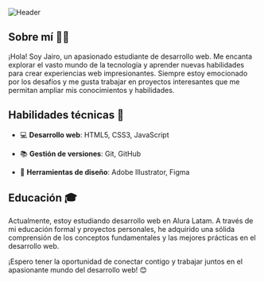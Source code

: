 ![Header](./)
## Sobre mí 🧑‍💻
¡Hola! Soy Jairo, un apasionado estudiante de desarrollo web. Me encanta explorar el vasto mundo de la tecnología y aprender nuevas habilidades para crear experiencias web impresionantes. Siempre estoy emocionado por los desafíos y me gusta trabajar en proyectos interesantes que me permitan ampliar mis conocimientos y habilidades.

## Habilidades técnicas 🚀
- 💻 **Desarrollo web**: HTML5, CSS3, JavaScript
<!--🌐 **Frameworks**: React, Vue.js-->
- 📚 **Gestión de versiones**: Git, GitHub
<!--🗃️ **Bases de datos**: MySQL, MongoDB-->
- 🎨 **Herramientas de diseño**: Adobe Illustrator, Figma
<!--
## Proyectos destacados ✨
- 🚀 **[Proyecto 1](enlace al proyecto)**: Un sitio web interactivo utilizando React, que permite a los usuarios buscar y filtrar una amplia gama de productos.
- 🌟 **[Proyecto 2](enlace al proyecto)**: Una aplicación web basada en Vue.js que proporciona una plataforma para que los usuarios compartan sus recetas favoritas y se conecten con otros entusiastas de la cocina.
- ✍️ **[Proyecto 3](enlace al proyecto)**: Un blog personalizado desarrollado desde cero utilizando HTML, CSS y JavaScript, donde comparto mis experiencias y conocimientos sobre desarrollo web.
-->
## Educación 🎓
Actualmente, estoy estudiando desarrollo web en Alura Latam. A través de mi educación formal y proyectos personales, he adquirido una sólida comprensión de los conceptos fundamentales y las mejores prácticas en el desarrollo web.
<!--
## Colaboración y contribuciones 🤝
Me encanta colaborar con otros desarrolladores y aprender de su experiencia. Estoy abierto a oportunidades de colaboración en proyectos interesantes relacionados con el desarrollo web. Además, me gusta contribuir a proyectos de código abierto para ayudar a la comunidad de desarrollo.
-->
<!--
## Contacto 📞
Si estás interesado/a en colaborar en un proyecto emocionante o simplemente quieres charlar sobre desarrollo web, no dudes en contactarme a través de los siguientes medios:

- 📧 Correo electrónico: [tu correo electrónico]
- 💼 LinkedIn: [enlace a tu perfil de LinkedIn]
- 🐦 Twitter: [tu nombre de usuario de Twitter]
-->
¡Espero tener la oportunidad de conectar contigo y trabajar juntos en el apasionante mundo del desarrollo web! 😊
